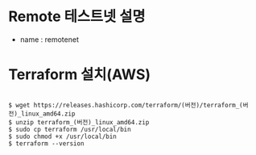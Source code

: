 # Remote 테스트넷 설명

- name : remotenet


# Terraform 설치(AWS)

<pre><code>
$ wget https://releases.hashicorp.com/terraform/(버전)/terraform_(버전)_linux_amd64.zip
$ unzip terraform_(버전)_linux_amd64.zip
$ sudo cp terraform /usr/local/bin
$ sudo chmod +x /usr/local/bin
$ terraform --version
</code></pre>


